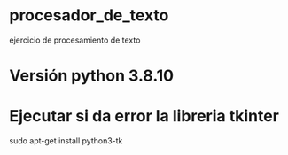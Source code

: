 # procesador_de_texto
ejercicio de procesamiento de texto

# Versión python 3.8.10

# Ejecutar si da error la libreria tkinter
sudo apt-get install python3-tk
